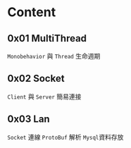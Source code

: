 # Content

## 0x01 MultiThread
`Monobehavior` 與 `Thread` 生命週期

## 0x02 Socket
`Client` 與 `Server` 簡易連接

## 0x03 Lan
`Socket` 連線 `ProtoBuf` 解析 `Mysql`資料存放
